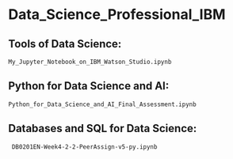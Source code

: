 # Data_Science_Professional_IBM


## Tools of Data Science: 
    My_Jupyter_Notebook_on_IBM_Watson_Studio.ipynb

## Python for Data Science and AI: 
    Python_for_Data_Science_and_AI_Final_Assessment.ipynb

##  Databases and SQL for Data Science:  
     DB0201EN-Week4-2-2-PeerAssign-v5-py.ipynb


